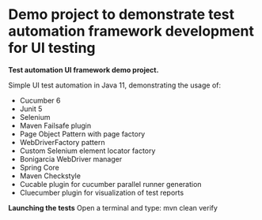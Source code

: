 # Demo project to demonstrate test automation framework development for UI testing

**Test automation UI framework demo project.**

Simple UI test automation in Java 11, demonstrating the usage of:
- Cucumber 6
- Junit 5
- Selenium
- Maven Failsafe plugin
- Page Object Pattern with page factory
- WebDriverFactory pattern
- Custom Selenium element locator factory
- Bonigarcia WebDriver manager
- Spring Core
- Maven Checkstyle
- Cucable plugin for cucumber parallel runner generation
- Cluecumber plugin for visualization of test reports

**Launching the tests**
Open a terminal and type:
mvn clean verify